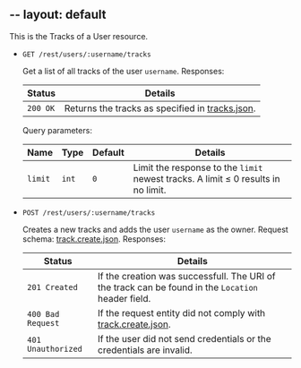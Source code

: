 --
layout: default
--

This is the Tracks of a User resource.

*   `GET /rest/users/:username/tracks`

    Get a list of all tracks of the user `username`. Responses:

    | Status             | Details
    |--------------------|--------
    | `200 OK`           | Returns the tracks as specified in [tracks.json].

    Query parameters:

    | Name    | Type  | Default | Details
    |---------|-------|---------|--------
    | `limit` | `int` | `0`     | Limit the response to the `limit` newest tracks. A limit &le; 0 results in no limit.

*   `POST /rest/users/:username/tracks`

    Creates a new tracks and adds the user `username` as the owner. Request schema: [track.create.json]. Responses:

    | Status             | Details
    |--------------------|--------
    | `201 Created`      | If the creation was successfull. The URI of the track can be found in the `Location` header field.
    | `400 Bad Request`  | If the request entity did not comply with [track.create.json].
    | `401 Unauthorized` | If the user did not send credentials or the credentials are invalid.

[track.json]:        https://github.com/enviroCar/enviroCar-server/blob/master/rest/src/main/resources/schema/track.json "track.json"
[tracks.json]:        https://github.com/enviroCar/enviroCar-server/blob/master/rest/src/main/resources/schema/tracks.json "tracks.json"
[track.create.json]:        https://github.com/enviroCar/enviroCar-server/blob/master/rest/src/main/resources/schema/tracks.json "track.create.json"
